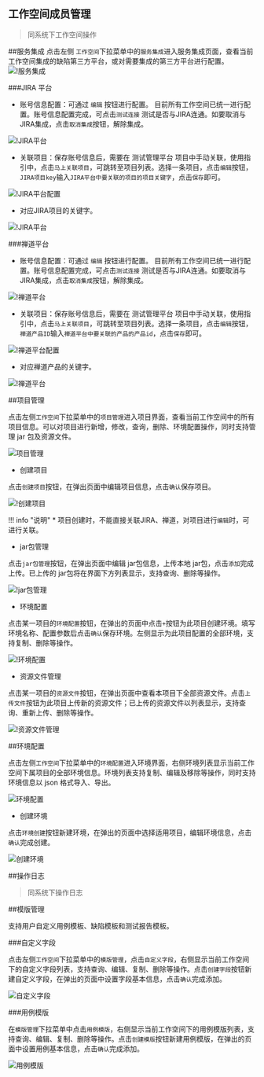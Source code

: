 ## 工作空间成员管理
>同系统下工作空间操作

##服务集成
点击左侧 `工作空间`下拉菜单中的`服务集成`进入服务集成页面，查看当前工作空间集成的缺陷第三方平台，或对需要集成的第三方平台进行配置。
![!服务集成](../../img/system_management/服务集成首页.png)

###JIRA 平台

-  账号信息配置：可通过 `编辑` 按钮进行配置。 目前所有工作空间已统一进行配置。账号信息配置完成，可点击`测试连接` 测试是否与JIRA连通。如要取消与JIRA集成，点击`取消集成`按钮，解除集成。

![!JIRA平台](../../img/system_management/JIRA服务集成首页.png)

-  关联项目：保存账号信息后，需要在 测试管理平台 项目中手动关联，使用指引中，点击`马上关联项目`，可跳转至项目列表。选择一条项目，点击`编辑`按钮，`JIRA项目key`输入`JIRA平台中要关联的项目的项目关键字`，点击`保存`即可。

![!JIRA平台配置](../../img/system_management/JIRA服务集成配置.png)

-  对应JIRA项目的关键字。

![!JIRA平台](../../img/system_management/jira平台配置.png)

###禅道平台

-  账号信息配置：可通过 `编辑` 按钮进行配置。 目前所有工作空间已统一进行配置。账号信息配置完成，可点击`测试连接` 测试是否与JIRA连通。如要取消与JIRA集成，点击`取消集成`按钮，解除集成。

![!禅道平台](../../img/system_management/禅道服务集成首页.png)

-  关联项目：保存账号信息后，需要在 测试管理平台 项目中手动关联，使用指引中，点击`马上关联项目`，可跳转至项目列表。选择一条项目，点击`编辑`按钮，`禅道产品ID`输入`禅道平台中要关联的产品的产品id`，点击`保存`即可。

![!禅道平台配置](../../img/system_management/禅道服务集成配置.png)

-  对应禅道产品的关键字。

![!禅道平台](../../img/system_management/禅道平台配置.png)


##项目管理

点击左侧`工作空间`下拉菜单中的`项目管理`进入项目界面，查看当前工作空间中的所有项目信息。可以对项目进行新增，修改，查询，删除、环境配置操作，同时支持管理 jar 包及资源文件。

![项目管理](../../img/system_management/项目管理首页.png)

- 创建项目

点击`创建项目`按钮，在弹出页面中编辑项目信息，点击`确认`保存项目。

![!创建项目](../../img/system_management/系统创建项目.png)

!!! info "说明"
    * 项目创建时，不能直接关联JIRA、禅道，对项目进行`编辑`时，可进行关联。

- jar包管理

点击`jar包管理`按钮，在弹出页面中编辑 jar包信息，上传本地 jar包，点击`添加`完成上传。已上传的 jar包将在界面下方列表显示，支持查询、删除等操作。

![!jar包管理](../../img/system_management/系统jar包管理.png)

- 环境配置

点击某一项目的`环境配置`按钮，在弹出的页面中点击`+`按钮为此项目创建环境。填写环境名称、配置参数后点击`确认`保存环境。左侧显示为此项目配置的全部环境，支持复制、删除等操作。

![!环境配置](../../img/system_management/项目环境设置.png)

- 资源文件管理

点击某一项目的`资源文件`按钮，在弹出页面中查看本项目下全部资源文件。点击`上传文件`按钮为此项目上传新的资源文件；已上传的资源文件以列表显示，支持查询、重新上传、删除等操作。

![!资源文件管理](../../img/system_management/资源文件管理.png)

##环境配置

点击左侧`工作空间`下拉菜单中的`环境配置`进入环境界面，右侧环境列表显示当前工作空间下属项目的全部环境信息。环境列表支持复制、编辑及移除等操作，同时支持环境信息以 json 格式导入、导出。

![环境配置](../../img/system_management/环境配置首页.png)

- 创建环境

点击`环境创建`按钮新建环境，在弹出的页面中选择适用项目，编辑环境信息，点击`确认`完成创建。

![创建环境](../../img/system_management/创建环境.png)

##操作日志
>同系统下操作日志

##模版管理

支持用户自定义用例模板、缺陷模板和测试报告模板。

###自定义字段

点击左侧`工作空间`下拉菜单中的`模版管理`，点击`自定义字段`，右侧显示当前工作空间下的自定义字段列表，支持查询、编辑、复制、删除等操作。点击`创建字段`按钮新建自定义字段，在弹出的页面中设置字段基本信息，点击`确认`完成添加。

![自定义字段](../../img/system_management/自定义字段.png)

###用例模版

在`模版管理`下拉菜单中点击`用例模版`，右侧显示当前工作空间下的用例模版列表，支持查询、编辑、复制、删除等操作。点击`创建模版`按钮新建用例模版，在弹出的页面中设置用例基本信息，点击`确认`完成添加。

![用例模版](../../img/system_management/用例模版.png)

<!-- ###缺陷模版

在`模版管理`下拉菜单中点击`缺陷模版`，右侧显示当前工作空间下的缺陷模版列表，支持查询、编辑、复制、删除等操作。点击`创建缺陷模版`按钮新建缺陷模版，在弹出的页面中设置用例基本信息，点击`确认`完成添加。

![用例模版](../../img/system_management/用例模版.png)


###测试报告模版

在`模版管理`下拉菜单中点击`测试报告模版`，右侧平铺显示当前工作空间下的测试报告模版，创建，修改，删除，查询等操作。

![!测试报告模版管理](../../img/system_management/测试报告模版首页.png)

- 创建测试报告模版

点击`新建模版`进入模版编辑页面，左侧为组件库，右侧为测试报告内容，支持拖拽组件进行报告内容编辑。

![!创建测试报告模版](../../img/system_management/工作空间下测试模版组件.png)

- 编辑测试报告模版

点击模版可以对现有模版进行编辑。

![！编辑测试报告模版](../../img/system_management/编辑测试模版.png)

-->


